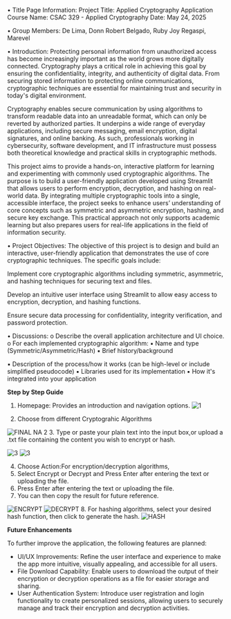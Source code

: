 • Title Page Information: 
                   Project Title:   Applied Cryptography Application
                   Course Name:     CSAC 329 - Applied Cryptography
                   Date:            May 24, 2025

                   
• Group Members: 
                   De Lima, Donn Robert
                   Belgado, Ruby Joy
                   Regaspi, Marevel
                   
• Introduction: 
Protecting personal information from unauthorized access has become increasingly important as the world grows more digitally connected. Cryptography plays a critical role in achieving this goal by ensuring the confidentiality, integrity, and authenticity of digital data. From securing stored information to protecting online communications, cryptographic techniques are essential for maintaining trust and security in today's digital environment.

Cryptography enables secure communication by using algorithms to transform readable data into an unreadable format, which can only be reverted by authorized parties. It underpins a wide range of everyday applications, including secure messaging, email encryption, digital signatures, and online banking. As such, professionals working in cybersecurity, software development, and IT infrastructure must possess both theoretical knowledge and practical skills in cryptographic methods.

This project aims to provide a hands-on, interactive platform for learning and experimenting with commonly used cryptographic algorithms. The purpose is to build a user-friendly application developed using Streamlit that allows users to perform encryption, decryption, and hashing on real-world data. By integrating multiple cryptographic tools into a single, accessible interface, the project seeks to enhance users’ understanding of core concepts such as symmetric and asymmetric encryption, hashing, and secure key exchange. This practical approach not only supports academic learning but also prepares users for real-life applications in the field of information security.

• Project Objectives: 
The objective of this project is to design and build an interactive, user-friendly application that demonstrates the use of core cryptographic techniques. The specific goals include:

Implement core cryptographic algorithms including symmetric, asymmetric, and hashing techniques for securing text and files.


Develop an intuitive user interface using Streamlit to allow easy access to encryption, decryption, and hashing functions.


Ensure secure data processing for confidentiality, integrity verification, and password protection.

• Discussions:
o Describe the overall application architecture and UI choice.
o For each implemented cryptographic algorithm:
▪ Name and type (Symmetric/Asymmetric/Hash)
▪ Brief history/background

▪ Description of the process/how it works (can be high-level
or include simplified pseudocode)
▪ Libraries used for its implementation
▪ How it's integrated into your application

 **Step by Step Guide**
1. Homepage: Provides an introduction and navigation options.
   ![1](https://github.com/user-attachments/assets/930c0726-f952-4320-9228-0900802252a1)
   
2. Choose from different Cryptograhic Algorithms

![FINAL NA 2](https://github.com/user-attachments/assets/f4c1e149-2779-41e2-90b9-d2d5b35b727a)
3. Type or paste your plain text into the input box,or upload a .txt file containing the content you wish to encrypt or hash.

![3](https://github.com/user-attachments/assets/cd8d413f-9a3a-422a-b819-4f9c0e804e7d)
![3](https://github.com/user-attachments/assets/343bbffd-25d6-47c3-bb58-7801b5bfc9c7)

4.  Choose Action:For encryption/decryption algorithms,
5.  Select Encrypt or Decrypt and Press Enter after entering the text or uploading the file.
6.  Press Enter after entering the text or uploading the file.
7.  You can then copy  the result for future reference.
   
![ENCRYPT](https://github.com/user-attachments/assets/05ea4c79-b960-452f-9eb2-eaf7fec89599)
![DECRYPT](https://github.com/user-attachments/assets/68630a5b-6a56-4352-ae48-2582e8bda509)
8. For hashing algorithms, select your desired hash function, then click to generate the hash.
![HASH](https://github.com/user-attachments/assets/f9495db2-36a7-4c86-bb19-fc75ce4adbd4)

**Future Enhancements**

To further improve the application, the following features are planned:
 
- UI/UX Improvements: Refine the user interface and experience to make the app more intuitive, visually appealing, and accessible for all users.
- File Download Capability: Enable users to download the output of their encryption or decryption operations as a file for easier storage and sharing.
- User Authentication System: Introduce user registration and login functionality to create personalized sessions, allowing users to securely manage and track
their encryption and decryption activities.



